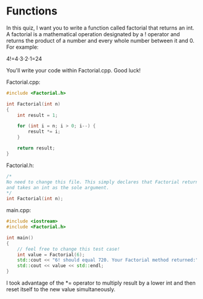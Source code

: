 # Functions

In this quiz, I want you to write a function called factorial that returns an int. A factorial is a mathematical operation designated by a ! operator and returns the product of a number and every whole number between it and 0. For example:

4!=4⋅3⋅2⋅1=24

You'll write your code within Factorial.cpp. Good luck!

Factorial.cpp:

```c++
#include <Factorial.h>

int Factorial(int n)
{
    int result = 1;

    for (int i = n; i > 0; i--) {
        result *= i;
    }

    return result;
}
```

Factorial.h:

```c++
/*
No need to change this file. This simply declares that Factorial returns an int
and takes an int as the sole argument.
*/
int Factorial(int n);
```

main.cpp:

```c++
#include <iostream>
#include <Factorial.h>

int main()
{
    // feel free to change this test case!
    int value = Factorial(6);
    std::cout << "6! should equal 720. Your Factorial method returned:" << std::endl;
    std::cout << value << std::endl;
}

```

I took advantage of the *= operator to multiply result by a lower int and then reset itself to the new value simultaneously.
